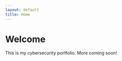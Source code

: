 ```yaml
---
layout: default
title: Home
---
```


# Welcome

This is my cybersecurity portfolio. More coming soon!
